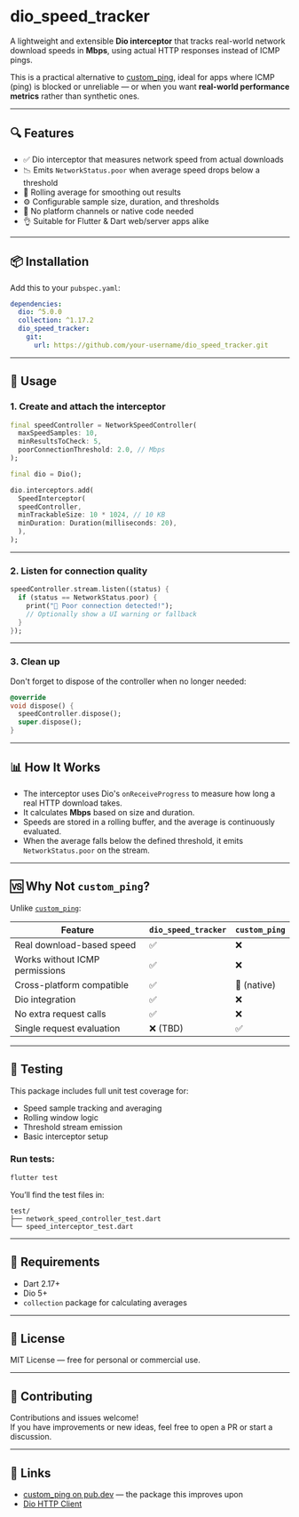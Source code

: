 # dio_speed_tracker

A lightweight and extensible **Dio interceptor** that tracks real-world network download speeds in **Mbps**, using actual HTTP responses instead of ICMP pings.

This is a practical alternative to [custom_ping](https://pub.dev/packages/custom_ping), ideal for apps where ICMP (ping) is blocked or unreliable — or when you want **real-world performance metrics** rather than synthetic ones.

---

## 🔍 Features

- ✅ Dio interceptor that measures network speed from actual downloads
- 📉 Emits `NetworkStatus.poor` when average speed drops below a threshold
- 🔄 Rolling average for smoothing out results
- ⚙️ Configurable sample size, duration, and thresholds
- 🧩 No platform channels or native code needed
- 👌 Suitable for Flutter & Dart web/server apps alike

---

## 📦 Installation

Add this to your `pubspec.yaml`:

```yaml
dependencies:
  dio: ^5.0.0
  collection: ^1.17.2
  dio_speed_tracker:
    git:
      url: https://github.com/your-username/dio_speed_tracker.git
```

---

## 🚀 Usage

### 1. Create and attach the interceptor

```dart
final speedController = NetworkSpeedController(
  maxSpeedSamples: 10,
  minResultsToCheck: 5,
  poorConnectionThreshold: 2.0, // Mbps
);

final dio = Dio();

dio.interceptors.add(
  SpeedInterceptor(
  speedController,
  minTrackableSize: 10 * 1024, // 10 KB
  minDuration: Duration(milliseconds: 20),
  ),
);
```

---

### 2. Listen for connection quality

```dart
speedController.stream.listen((status) {
  if (status == NetworkStatus.poor) {
    print("🚨 Poor connection detected!");
    // Optionally show a UI warning or fallback
  }
});
```

---

### 3. Clean up

Don't forget to dispose of the controller when no longer needed:

```dart
@override
void dispose() {
  speedController.dispose();
  super.dispose();
}
```

---

## 📊 How It Works

- The interceptor uses Dio's `onReceiveProgress` to measure how long a real HTTP download takes.
- It calculates **Mbps** based on size and duration.
- Speeds are stored in a rolling buffer, and the average is continuously evaluated.
- When the average falls below the defined threshold, it emits `NetworkStatus.poor` on the stream.

---

## 🆚 Why Not `custom_ping`?

Unlike [`custom_ping`](https://pub.dev/packages/custom_ping):

| Feature                         | `dio_speed_tracker` | `custom_ping` |
| ------------------------------ | ---------------------------- | ------------- |
| Real download-based speed      | ✅                           | ❌            |
| Works without ICMP permissions | ✅                           | ❌            |
| Cross-platform compatible      | ✅                           | 🚫 (native)   |
| Dio integration                | ✅                           | ❌            |
| No extra request calls         | ✅                           | ❌            |
| Single request evaluation      | ❌ (TBD)                     | ✅            |

---

## 🧪 Testing

This package includes full unit test coverage for:
- Speed sample tracking and averaging
- Rolling window logic
- Threshold stream emission
- Basic interceptor setup

### Run tests:

```bash
flutter test
```

You’ll find the test files in:

```
test/
├── network_speed_controller_test.dart
└── speed_interceptor_test.dart
```

---

## 🧰 Requirements

- Dart 2.17+
- Dio 5+
- `collection` package for calculating averages

---

## 📂 License

MIT License — free for personal or commercial use.

---

## 🙌 Contributing

Contributions and issues welcome!  
If you have improvements or new ideas, feel free to open a PR or start a discussion.

---

## 🔗 Links

- [custom_ping on pub.dev](https://pub.dev/packages/custom_ping) — the package this improves upon
- [Dio HTTP Client](https://pub.dev/packages/dio)
